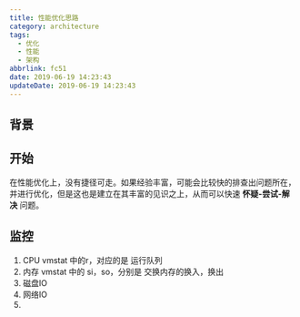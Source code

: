 ```yaml
---
title: 性能优化思路
category: architecture
tags:
  - 优化
  - 性能
  - 架构
abbrlink: fc51
date: 2019-06-19 14:23:43
updateDate: 2019-06-19 14:23:43
---
```


## 背景

## 开始

在性能优化上，没有捷径可走。如果经验丰富，可能会比较快的排查出问题所在，并进行优化，但是这也是建立在其丰富的见识之上，从而可以快速 **怀疑-尝试-解决** 问题。

## 监控

1. CPU vmstat 中的r，对应的是 运行队列
1. 内存 vmstat 中的 si，so，分别是 交换内存的换入，换出
1. 磁盘IO 
1. 网络IO
1.
